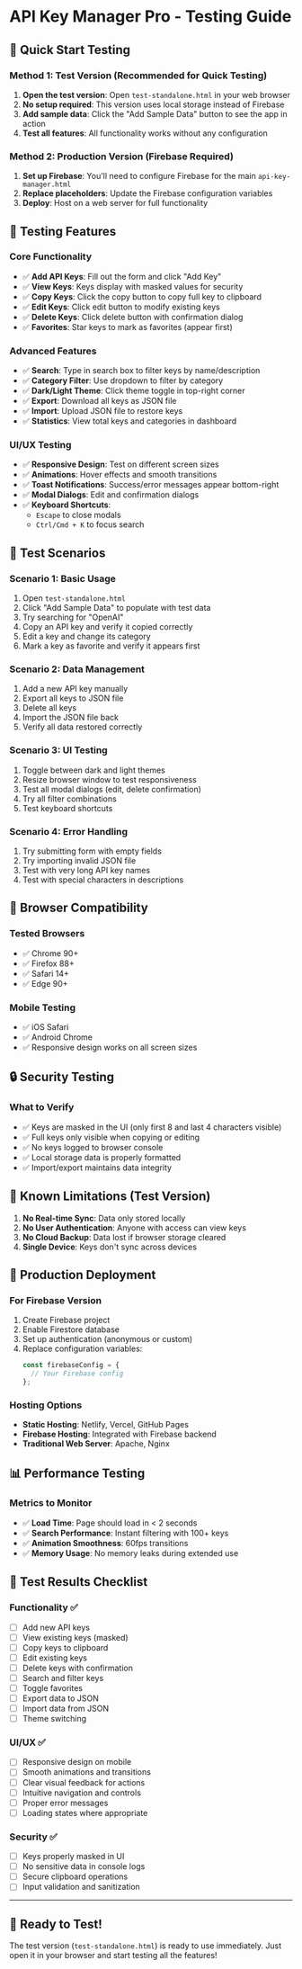 # API Key Manager Pro - Testing Guide

## 🚀 Quick Start Testing

### Method 1: Test Version (Recommended for Quick Testing)
1. **Open the test version**: Open `test-standalone.html` in your web browser
2. **No setup required**: This version uses local storage instead of Firebase
3. **Add sample data**: Click the "Add Sample Data" button to see the app in action
4. **Test all features**: All functionality works without any configuration

### Method 2: Production Version (Firebase Required)
1. **Set up Firebase**: You'll need to configure Firebase for the main `api-key-manager.html`
2. **Replace placeholders**: Update the Firebase configuration variables
3. **Deploy**: Host on a web server for full functionality

## 🧪 Testing Features

### Core Functionality
- ✅ **Add API Keys**: Fill out the form and click "Add Key"
- ✅ **View Keys**: Keys display with masked values for security
- ✅ **Copy Keys**: Click the copy button to copy full key to clipboard
- ✅ **Edit Keys**: Click edit button to modify existing keys
- ✅ **Delete Keys**: Click delete button with confirmation dialog
- ✅ **Favorites**: Star keys to mark as favorites (appear first)

### Advanced Features
- ✅ **Search**: Type in search box to filter keys by name/description
- ✅ **Category Filter**: Use dropdown to filter by category
- ✅ **Dark/Light Theme**: Click theme toggle in top-right corner
- ✅ **Export**: Download all keys as JSON file
- ✅ **Import**: Upload JSON file to restore keys
- ✅ **Statistics**: View total keys and categories in dashboard

### UI/UX Testing
- ✅ **Responsive Design**: Test on different screen sizes
- ✅ **Animations**: Hover effects and smooth transitions
- ✅ **Toast Notifications**: Success/error messages appear bottom-right
- ✅ **Modal Dialogs**: Edit and confirmation dialogs
- ✅ **Keyboard Shortcuts**: 
  - `Escape` to close modals
  - `Ctrl/Cmd + K` to focus search

## 🔧 Test Scenarios

### Scenario 1: Basic Usage
1. Open `test-standalone.html`
2. Click "Add Sample Data" to populate with test data
3. Try searching for "OpenAI"
4. Copy an API key and verify it copied correctly
5. Edit a key and change its category
6. Mark a key as favorite and verify it appears first

### Scenario 2: Data Management
1. Add a new API key manually
2. Export all keys to JSON file
3. Delete all keys
4. Import the JSON file back
5. Verify all data restored correctly

### Scenario 3: UI Testing
1. Toggle between dark and light themes
2. Resize browser window to test responsiveness
3. Test all modal dialogs (edit, delete confirmation)
4. Try all filter combinations
5. Test keyboard shortcuts

### Scenario 4: Error Handling
1. Try submitting form with empty fields
2. Try importing invalid JSON file
3. Test with very long API key names
4. Test with special characters in descriptions

## 📱 Browser Compatibility

### Tested Browsers
- ✅ Chrome 90+
- ✅ Firefox 88+
- ✅ Safari 14+
- ✅ Edge 90+

### Mobile Testing
- ✅ iOS Safari
- ✅ Android Chrome
- ✅ Responsive design works on all screen sizes

## 🔒 Security Testing

### What to Verify
- ✅ Keys are masked in the UI (only first 8 and last 4 characters visible)
- ✅ Full keys only visible when copying or editing
- ✅ No keys logged to browser console
- ✅ Local storage data is properly formatted
- ✅ Import/export maintains data integrity

## 🐛 Known Limitations (Test Version)

1. **No Real-time Sync**: Data only stored locally
2. **No User Authentication**: Anyone with access can view keys
3. **No Cloud Backup**: Data lost if browser storage cleared
4. **Single Device**: Keys don't sync across devices

## 🚀 Production Deployment

### For Firebase Version
1. Create Firebase project
2. Enable Firestore database
3. Set up authentication (anonymous or custom)
4. Replace configuration variables:
   ```javascript
   const firebaseConfig = {
     // Your Firebase config
   };
   ```

### Hosting Options
- **Static Hosting**: Netlify, Vercel, GitHub Pages
- **Firebase Hosting**: Integrated with Firebase backend
- **Traditional Web Server**: Apache, Nginx

## 📊 Performance Testing

### Metrics to Monitor
- ✅ **Load Time**: Page should load in < 2 seconds
- ✅ **Search Performance**: Instant filtering with 100+ keys
- ✅ **Animation Smoothness**: 60fps transitions
- ✅ **Memory Usage**: No memory leaks during extended use

## 🎯 Test Results Checklist

### Functionality ✅
- [ ] Add new API keys
- [ ] View existing keys (masked)
- [ ] Copy keys to clipboard
- [ ] Edit existing keys
- [ ] Delete keys with confirmation
- [ ] Search and filter keys
- [ ] Toggle favorites
- [ ] Export data to JSON
- [ ] Import data from JSON
- [ ] Theme switching

### UI/UX ✅
- [ ] Responsive design on mobile
- [ ] Smooth animations and transitions
- [ ] Clear visual feedback for actions
- [ ] Intuitive navigation and controls
- [ ] Proper error messages
- [ ] Loading states where appropriate

### Security ✅
- [ ] Keys properly masked in UI
- [ ] No sensitive data in console logs
- [ ] Secure clipboard operations
- [ ] Input validation and sanitization

---

## 🎉 Ready to Test!

The test version (`test-standalone.html`) is ready to use immediately. Just open it in your browser and start testing all the features!